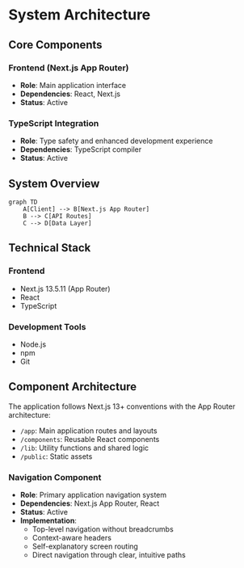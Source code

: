 # System Architecture

## Core Components

### Frontend (Next.js App Router)
- **Role**: Main application interface
- **Dependencies**: React, Next.js
- **Status**: Active

### TypeScript Integration
- **Role**: Type safety and enhanced development experience
- **Dependencies**: TypeScript compiler
- **Status**: Active

## System Overview

```mermaid
graph TD
    A[Client] --> B[Next.js App Router]
    B --> C[API Routes]
    C --> D[Data Layer]
```

## Technical Stack

### Frontend
- Next.js 13.5.11 (App Router)
- React
- TypeScript

### Development Tools
- Node.js
- npm
- Git

## Component Architecture

The application follows Next.js 13+ conventions with the App Router architecture:
- `/app`: Main application routes and layouts
- `/components`: Reusable React components
- `/lib`: Utility functions and shared logic
- `/public`: Static assets

### Navigation Component
- **Role**: Primary application navigation system
- **Dependencies**: Next.js App Router, React
- **Status**: Active
- **Implementation**: 
  - Top-level navigation without breadcrumbs
  - Context-aware headers
  - Self-explanatory screen routing
  - Direct navigation through clear, intuitive paths
